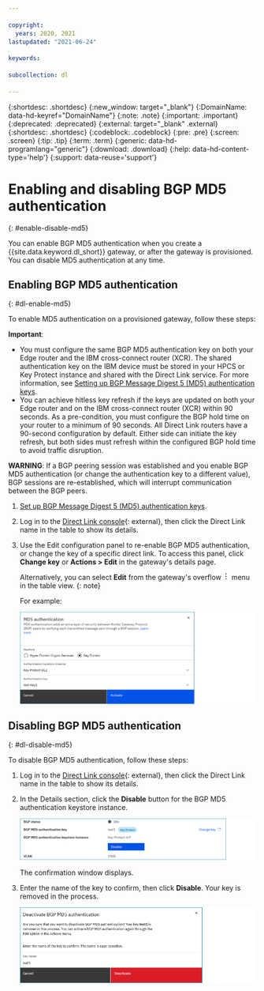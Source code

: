 ```yaml
---

copyright:
  years: 2020, 2021
lastupdated: "2021-06-24"

keywords:

subcollection: dl

---
```


{:shortdesc: .shortdesc}
{:new_window: target="_blank"}
{:DomainName: data-hd-keyref="DomainName"}
{:note: .note}
{:important: .important}
{:deprecated: .deprecated}
{:external: target="_blank" .external}
{:shortdesc: .shortdesc}
{:codeblock: .codeblock}
{:pre: .pre}
{:screen: .screen}
{:tip: .tip}
{:term: .term}
{:generic: data-hd-programlang="generic"}
{:download: .download}
{:help: data-hd-content-type='help'}
{:support: data-reuse='support'}

# Enabling and disabling BGP MD5 authentication
{: #enable-disable-md5}

You can enable BGP MD5 authentication when you create a {{site.data.keyword.dl_short}} gateway, or after the gateway is provisioned. You can disable MD5 authentication at any time.

## Enabling BGP MD5 authentication
{: #dl-enable-md5}

To enable MD5 authentication on a provisioned gateway, follow these steps:

**Important**:

   * You must configure the same BGP MD5 authentication key on both your Edge router and the IBM cross-connect router (XCR). The shared authentication key on the IBM device must be stored in your HPCS or Key Protect instance and shared with the Direct Link service. For more information, see [Setting up BGP Message Digest 5 (MD5) authentication keys](/docs/dl?topic=dl-dl-md5).
   * You can achieve hitless key refresh if the keys are updated on both your Edge router and on the IBM cross-connect router (XCR) within 90 seconds. As a pre-condition, you must configure the BGP hold time on your router to a minimum of 90 seconds. All Direct Link routers have a 90-second configuration by default. Either side can initiate the key refresh, but both sides must refresh within the configured BGP hold time to avoid traffic disruption.

**WARNING**: If a BGP peering session was established and you enable BGP MD5 authentication (or change the authentication key to a different value), BGP sessions are re-established, which will interrupt communication between the BGP peers.

1. [Set up BGP Message Digest 5 (MD5) authentication keys](/docs/dl?topic=dl-dl-md5).
1. Log in to the [Direct Link console](https://cloud.ibm.com/interconnectivity/direct-link){: external}, then click the Direct Link name in the table to show its details.
1. Use the Edit configuration panel to re-enable BGP MD5 authentication, or change the key of a specific direct link. To access this panel, click **Change key** or **Actions > Edit** in the gateway's details page.

   Alternatively, you can select **Edit** from the gateway's overflow ![Overflow menu](images/overflow.png) menu in the table view.
   {: note}

   For example:

   ![Edit configuration side panel](/images/md5-side-panel.png)

## Disabling BGP MD5 authentication
{: #dl-disable-md5}

To disable BGP MD5 authentication, follow these steps:

1. Log in to the [Direct Link console](https://cloud.ibm.com/interconnectivity/direct-link){: external}, then click the Direct Link name in the table to show its details.
1. In the Details section, click the **Disable** button for the BGP MD5 authentication keystore instance.

   ![Disable BGP MD5 authentication](/images/dl-disable-md5.png)

   The confirmation window displays.

1. Enter the name of the key to confirm, then click **Disable**. Your key is removed in the process.

   ![Disable BGP MD5 authentication](/images/disable-bgp-md5.png)

